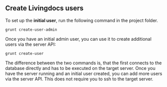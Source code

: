 ## Create Livingdocs users

To set up the **initial user**, run the following command in the project folder.
```
grunt create-user-admin
```

Once you have an initial admin user, you can use it to create additional users via the server API:
```
grunt create-user
```

The difference between the two commands is, that the first connects to the database directly and has to be executed on the target server.
Once you have the server running and an initial user created, you can add more users via the server API. This does not require you to ssh to the target server. 
